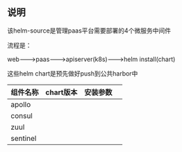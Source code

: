 ## 说明

该helm-source是管理paas平台需要部署的4个微服务中间件

流程是：

web--->paas--->apiserver(k8s)--->helm install(chart)


这些helm chart是预先做好push到公共harbor中





| 组件名称 | chart版本 | 安装参数 |      |
| -------- | --------- | -------- | ---- |
| apollo   |           |          |      |
| consul   |           |          |      |
| zuul     |           |          |      |
| sentinel |           |          |      |



## 
